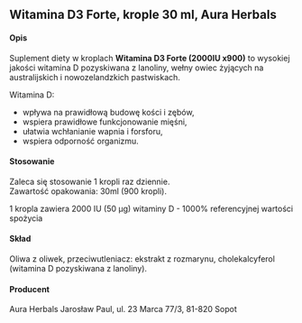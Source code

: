 ## Witamina D3 Forte, krople 30 ml, Aura Herbals

#### Opis

Suplement diety w kroplach **Witamina D3 Forte (2000IU x900)** to wysokiej jakości witamina D pozyskiwana z lanoliny, wełny owiec żyjących na australijskich i nowozelandzkich pastwiskach.

Witamina D:

- wpływa na prawidłową budowę kości i zębów,
- wspiera prawidłowe funkcjonowanie mięśni,
- ułatwia wchłanianie wapnia i forsforu,
- wspiera odporność organizmu.

#### Stosowanie

Zaleca się stosowanie 1 kropli raz dziennie.  
Zawartość opakowania: 30ml (900 kropli).

1 kropla zawiera 2000 IU (50 µg) witaminy D - 1000% referencyjnej wartości spożycia

#### Skład

Oliwa z oliwek, przeciwutleniacz: ekstrakt z rozmarynu, cholekalcyferol (witamina D pozyskiwana z lanoliny).

#### Producent

Aura Herbals Jarosław Paul, ul. 23 Marca 77/3, 81-820 Sopot
